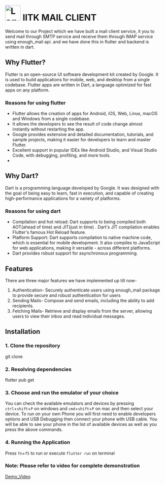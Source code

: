 # <img src="https://pclub.in/images/pclub.png" alt="Logo" width="50" />   IITK MAIL CLIENT

Welcome to our Project which we have built a mail client service, it you to send mail through SMTP service and receive them through IMAP  service using enough_mail api. and we have done this in flutter and backend is written in dart.
## Why Flutter?
Flutter is an open-source UI software development kit created by Google. It is used to build applications for mobile, web, and desktop from a single codebase. Flutter apps are written in Dart, a language optimized for fast apps on any platform.
<h3>Reasons for using flutter</h3>

*  Flutter allows the creation of apps for Android, iOS, Web, Linux, macOS and Windows from a single codebase.
*  It allows the developers to see the result of code change almost instantly without restarting the app.
*  Google provides extensive and detailed documentation, tutorials, and sample projects, making it easier for developers to learn and master Flutter.
*  Excellent support in popular IDEs like Android Studio, and Visual Studio Code, with debugging, profiling, and more tools.
*  
## Why Dart?
Dart is a programming language developed by Google. It was designed with the goal of being easy to learn, fast in execution, and capable of creating high-performance applications for a variety of platforms.
<h3>Reasons for using dart</h3>

* Compilation and hot reload: Dart supports to being compiled both AOT(ahead of time) and JIT(just in time) . Dart's JIT compilation enables Flutter's famous Hot Reload feature.
* Platform Support: Dart supports compilation to native machine code, which is essential for mobile development. It also compiles to JavaScript for web applications, making it versatile - 
  across different platforms.
* Dart provides robust support for asynchronous programming.

## Features
There are three major features we have implemented up till now-

1. Authentication- Securely authenticate users using enough_mail package to provide secure and robust authentication for users
2. Sending Mails-  Compose and send emails, including the ability to add recipients.
3. Fetching Mails- Retrieve and display emails from the server, allowing users to view their inbox and read individual messages.

## Installation

### 1. Clone the repository 
 git clone <repo-ssh> 
### 2. Resolving dependencies
 flutter pub get
### 3. Choose and run the emulator of your choice
You can check the available emulators and devices by pressing `ctrl`+`shift`+`P` on windows and `cmd`+`shift`+`P` on mac and then select your device.
To run on your own Phone you will first need to enable developers options and USB Debugging then 
connect your phone with USB cable. You will be able to see your phone in the list of available devices as well as you press the above commands.
### 4. Running the Application
Press `fn`+`f5` to run or execute `flutter run` on terminal

### Note: Please refer to video for complete demonstration

[Demo_Video](https://youtu.be/vo4wqaGKJCE)
